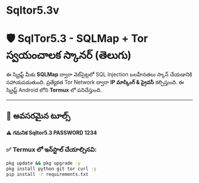 # Sqltor5.3v

# 🛡️ SqlTor5.3 - SQLMap + Tor స్వయంచాలక స్కానర్ (తెలుగు)

ఈ స్క్రిప్ట్ మీకు **SQLMap** ద్వారా వెబ్‌సైట్లలో SQL Injection బలహీనతలు స్కాన్ చేయడానికి సహాయపడుతుంది. ప్రత్యేకత Tor Network ద్వారా **IP మాస్కింగ్ & ప్రైవసీ** కల్పిస్తుంది. ఈ స్క్రిప్ట్ Android లోని **Termux** లో పనిచేస్తుంది.

---

## 🧰 అవసరమైన టూల్స్
#### ⚠️ గమనిక Sqltor5.3 PASSWORD 1234
### ✅ Termux లో ఇన్‌స్టాల్ చేయాల్సినవి:

```bash
pkg update && pkg upgrade -y
pkg install python git tor curl -y
pip install -r requirements.txt
